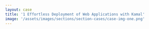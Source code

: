 ```yaml
---
layout: case
title: '1 Effortless Deployment of Web Applications with Kamal'
image: '/assets/images/sections/section-cases/case-img-one.png'
---
```

